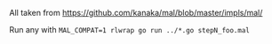 All taken from https://github.com/kanaka/mal/blob/master/impls/mal/

Run any with `MAL_COMPAT=1 rlwrap go run ../*.go stepN_foo.mal`
